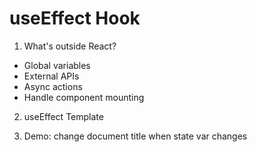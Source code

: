 # useEffect Hook

1. What's outside React?
  - Global variables
  - External APIs
  - Async actions
  - Handle component mounting

2. useEffect Template

3. Demo: change document title when state var changes

